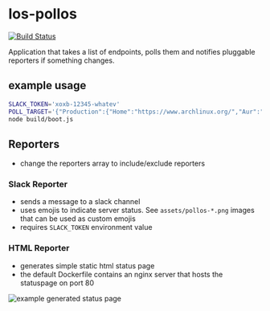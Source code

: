 # los-pollos

[![Build Status](https://travis-ci.org/makepanic/los-pollos.svg?branch=master)](https://travis-ci.org/makepanic/los-pollos)

Application that takes a list of endpoints, polls them and notifies pluggable reporters if something changes.

## example usage

```bash
SLACK_TOKEN='xoxb-12345-whatev'
POLL_TARGET='{"Production":{"Home":"https://www.archlinux.org/","Aur":"https://aur.archlinux.org/","Bugs":"https://bugs.archlinux.org/","Wiki":"https://wiki.archlinux.org/"}}'
node build/boot.js
```

## Reporters

- change the reporters array to include/exclude reporters

### Slack Reporter

- sends a message to a slack channel
- uses emojis to indicate server status. See `assets/pollos-*.png` images that can be used as custom emojis
- requires `SLACK_TOKEN` environment value

### HTML Reporter

- generates simple static html status page
- the default Dockerfile contains an nginx server that hosts the statuspage on port 80 

![example generated status page](https://i.imgur.com/6yZAjFg.png)
